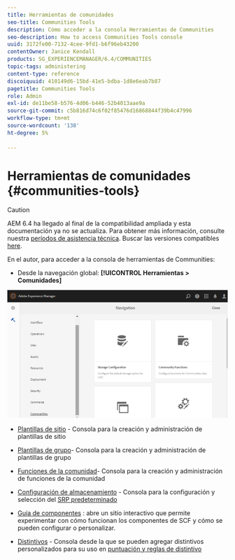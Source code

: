 ```yaml
---
title: Herramientas de comunidades
seo-title: Communities Tools
description: Cómo acceder a la consola Herramientas de Communities
seo-description: How to access Communities Tools console
uuid: 3172fe00-7132-4cee-9fd1-b6f96eb43200
contentOwner: Janice Kendall
products: SG_EXPERIENCEMANAGER/6.4/COMMUNITIES
topic-tags: administering
content-type: reference
discoiquuid: 410149d6-15bd-41e5-bdba-1d8e6eab7b87
pagetitle: Communities Tools
role: Admin
exl-id: de11be58-b576-4d06-b446-52b4013aae9a
source-git-commit: c5b816d74c6f02f85476d16868844f39b4c47996
workflow-type: tm+mt
source-wordcount: '138'
ht-degree: 5%

---
```


# Herramientas de comunidades {#communities-tools}

>[!CAUTION]
>
>AEM 6.4 ha llegado al final de la compatibilidad ampliada y esta documentación ya no se actualiza. Para obtener más información, consulte nuestra [períodos de asistencia técnica](https://helpx.adobe.com/es/support/programs/eol-matrix.html). Buscar las versiones compatibles [here](https://experienceleague.adobe.com/docs/).

En el autor, para acceder a la consola de herramientas de Communities:

* Desde la navegación global: **[!UICONTROL Herramientas > Comunidades]**

![chlimage_1-129](assets/chlimage_1-129.png)

* [Plantillas de sitio](sites.md) - Consola para la creación y administración de plantillas de sitio
* [Plantillas de grupo](tools-groups.md)- Consola para la creación y administración de plantillas de grupo
* [Funciones de la comunidad](functions.md)- Consola para la creación y administración de funciones de la comunidad
* [Configuración de almacenamiento](srp-config.md) - Consola para la configuración y selección del [SRP predeterminado](working-with-srp.md)

* [Guía de componentes](components-guide.md) : abre un sitio interactivo que permite experimentar con cómo funcionan los componentes de SCF y cómo se pueden configurar o personalizar.
* [Distintivos](badges.md) - Consola desde la que se pueden agregar distintivos personalizados para su uso en [puntuación y reglas de distintivo](implementing-scoring.md)
